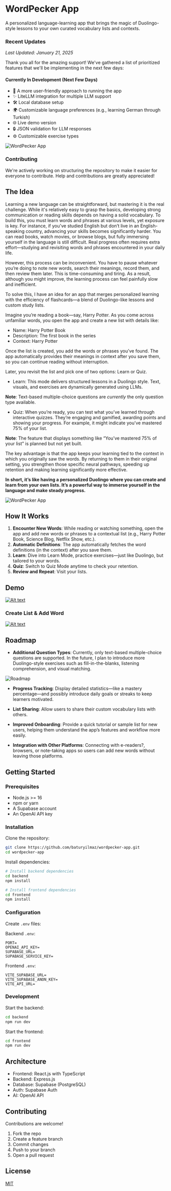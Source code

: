 # WordPecker App

A personalized language-learning app that brings the magic of Duolingo-style lessons to your own curated vocabulary lists and contexts.

### Recent Updates
_Last Updated: January 21, 2025_

Thank you all for the amazing support! We've gathered a list of prioritized features that we'll be implementing in the next few days:

#### Currently In Development (Next Few Days)

- 🚀 A more user-friendly approach to running the app
- ✨ LiteLLM integration for multiple LLM support
- 🛠️ Local database setup
- 🌍 Customizable language preferences (e.g., learning German through Turkish)
- 🌐 Live demo version
- 🔒 JSON validation for LLM responses
- ⚙️ Customizable exercise types

![WordPecker App](./docs/assets/createlist-addword.gif)

### Contributing
We're actively working on structuring the repository to make it easier for everyone to contribute. Help and contributions are greatly appreciated!

## The Idea

Learning a new language can be straightforward, but mastering it is the real challenge. While it's relatively easy to grasp the basics, developing strong communication or reading skills depends on having a solid vocabulary. To build this, you must learn words and phrases at various levels, yet exposure is key. For instance, if you've studied English but don’t live in an English-speaking country, advancing your skills becomes significantly harder. You can read books, watch movies, or browse blogs, but fully immersing yourself in the language is still difficult. Real progress often requires extra effort—studying and revisiting words and phrases encountered in your daily life.

However, this process can be inconvenient. You have to pause whatever you’re doing to note new words, search their meanings, record them, and then review them later. This is time-consuming and tiring. As a result, although you might improve, the learning process can feel painfully slow and inefficient.

To solve this, I have an idea for an app that merges personalized learning with the efficiency of flashcards—a blend of Duolingo-like lessons and custom study lists.

Imagine you’re reading a book—say, Harry Potter. As you come across unfamiliar words, you open the app and create a new list with details like:

- Name: Harry Potter Book
- Description: The first book in the series
- Context: Harry Potter

Once the list is created, you add the words or phrases you’ve found. The app automatically provides their meanings in context after you save them, so you can continue reading without interruption.

Later, you revisit the list and pick one of two options: Learn or Quiz.

- Learn: This mode delivers structured lessons in a Duolingo style. Text, visuals, and exercises are dynamically generated using LLMs.

**Note**: Text-based multiple-choice questions are _currently_ the only question type available.

- Quiz: When you’re ready, you can test what you’ve learned through interactive quizzes. They’re engaging and gamified, awarding points and showing your progress. For example, it might indicate you’ve mastered 75% of your list.

**Note**: The feature that displays something like “You’ve mastered 75% of your list” is planned but not yet built.

The key advantage is that the app keeps your learning tied to the context in which you originally saw the words. By returning to them in their original setting, you strengthen those specific neural pathways, speeding up retention and making learning significantly more effective.

**In short, it’s like having a personalized Duolingo where you can create and learn from your own lists. It’s a powerful way to immerse yourself in the language and make steady progress.**

![WordPecker App](./docs/assets/wordpecker.png)

## How It Works

1. **Encounter New Words**: While reading or watching something, open the app and add new words or phrases to a contextual list (e.g., Harry Potter Book, Science Blog, Netflix Show, etc.).
2. **Automatic Definitions**: The app automatically fetches the word definitions (in the context) after you save them.
3. **Learn**: Dive into Learn Mode, practice exercises—just like Duolingo, but tailored to your words.
4. **Quiz**: Switch to Quiz Mode anytime to check your retention.
5. **Review and Repeat**: Visit your lists.

## Demo

[![Alt text](https://img.youtube.com/vi/QIwPGAXgNLU/0.jpg)](https://www.youtube.com/watch?v=QIwPGAXgNLU)

### Create List & Add Word

[![Alt text](https://img.youtube.com/vi/t1U5vzm5Qw0/0.jpg)](https://www.youtube.com/watch?v=t1U5vzm5Qw0)


## Roadmap

- **Additional Question Types**: Currently, only text-based multiple-choice questions are supported. In the future, I plan to introduce more Duolingo-style exercises such as fill-in-the-blanks, listening comprehension, and visual matching.

![Roadmap](./docs/assets/roadmap-questions.jpeg)

- **Progress Tracking**: Display detailed statistics—like a mastery percentage—and possibly introduce daily goals or streaks to keep learners motivated.

- **List Sharing**: Allow users to share their custom vocabulary lists with others.

- **Improved Onboarding**: Provide a quick tutorial or sample list for new users, helping them understand the app’s features and workflow more easily.

- **Integration with Other Platforms**: Connecting with e-readers?, browsers, or note-taking apps so users can add new words without leaving those platforms.

## Getting Started

### Prerequisites

- Node.js >= 16
- npm or yarn
- A Supabase account
- An OpenAI API key

### Installation

Clone the repository:
```bash
git clone https://github.com/baturyilmaz/wordpecker-app.git
cd wordpecker-app
```

Install dependencies:
```bash
# Install backend dependencies
cd backend
npm install

# Install frontend dependencies
cd frontend
npm install
```

### Configuration

Create `.env` files:

Backend `.env`:
```
PORT=
OPENAI_API_KEY=
SUPABASE_URL=
SUPABASE_SERVICE_KEY=
```

Frontend `.env`:
```
VITE_SUPABASE_URL=
VITE_SUPABASE_ANON_KEY=
VITE_API_URL=
```

### Development

Start the backend:
```bash
cd backend
npm run dev
```

Start the frontend:
```bash
cd frontend
npm run dev
```

## Architecture

- Frontend: React.js with TypeScript
- Backend: Express.js
- Database: Supabase (PostgreSQL)
- Auth: Supabase Auth
- AI: OpenAI API

## Contributing

Contributions are welcome!

1. Fork the repo
2. Create a feature branch
3. Commit changes
4. Push to your branch
5. Open a pull request

## License

[MIT](LICENSE)
